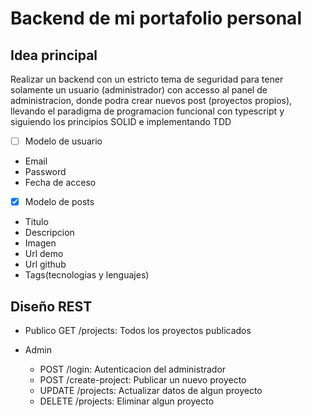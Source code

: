 # Backend de mi portafolio personal

## Idea principal

Realizar un backend con un estricto tema de seguridad para tener solamente un usuario
(administrador) con accesso al panel de administracion, donde podra crear nuevos post
(proyectos propios), llevando el paradigma de programacion funcional con typescript y
siguiendo los principios SOLID e implementando TDD

- [ ] Modelo de usuario

- Email
- Password
- Fecha de acceso

- [x] Modelo de posts

- Titulo
- Descripcion
- Imagen
- Url demo
- Url github
- Tags(tecnologias y lenguajes)

## Diseño REST

- Publico GET /projects: Todos los proyectos publicados

- Admin 
  * POST /login: Autenticacion del administrador 
  * POST /create-project: Publicar un nuevo proyecto  
  * UPDATE /projects: Actualizar datos de algun proyecto 
  * DELETE /projects: Eliminar algun proyecto
